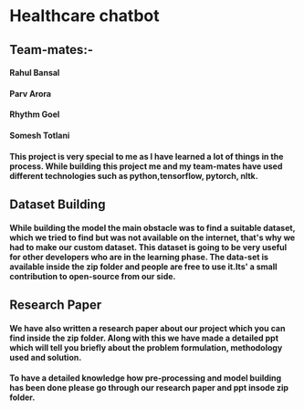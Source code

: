 # Healthcare chatbot 

## Team-mates:-
#### Rahul Bansal
#### Parv Arora
#### Rhythm Goel
#### Somesh Totlani

#### This project is very special to me as I have learned a lot of things in the process. While building this project me and my team-mates have used different technologies such as python,tensorflow, pytorch, nltk.

## Dataset Building
#### While building the model the main obstacle was to find a suitable dataset, which we tried to find but was not available on the internet, that's why we had to make our custom dataset. This dataset is going to be very useful for other developers who are in the learning phase. The data-set is available inside the zip folder and people are free to use it.Its' a small contribution to open-source from our side.

## Research Paper
#### We have also written a research paper about our project which you can find inside the zip folder. Along with this we have made a detailed ppt which will tell you briefly about the problem formulation, methodology used and solution. 

#### To have a detailed knowledge how pre-processing and model building has been done please go through our research paper and ppt insode zip folder.
